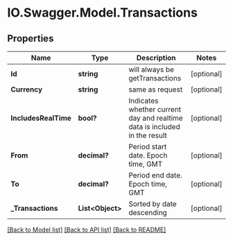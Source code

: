 # IO.Swagger.Model.Transactions
## Properties

Name | Type | Description | Notes
------------ | ------------- | ------------- | -------------
**Id** | **string** | will always be getTransactions | [optional] 
**Currency** | **string** | same as request | [optional] 
**IncludesRealTime** | **bool?** | Indicates whether current day and realtime data is included in the result | [optional] 
**From** | **decimal?** | Period start date. Epoch time, GMT | [optional] 
**To** | **decimal?** | Period end date. Epoch time, GMT | [optional] 
**_Transactions** | **List&lt;Object&gt;** | Sorted by date descending | [optional] 

[[Back to Model list]](../README.md#documentation-for-models) [[Back to API list]](../README.md#documentation-for-api-endpoints) [[Back to README]](../README.md)

